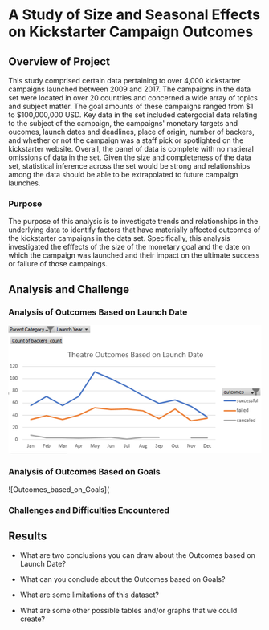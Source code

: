 # A Study of Size and Seasonal Effects on Kickstarter Campaign Outcomes

## Overview of Project
This study comprised certain data pertaining to over 4,000 kickstarter campaigns launched between 2009 and 2017. The campaigns in the data set were located in over 20 countries and concerned a wide array of topics and subject matter. The goal amounts of these campaigns ranged from $1 to $100,000,000 USD. Key data in the set included catergocial data relating to the subject of the campaign, the campaigns' monetary targets and oucomes, launch dates and deadlines, place of origin, number of backers, and whether or not the campaign was a staff pick or spotlighted on the kickstarter website. Overall, the panel of data is complete with no matieral omissions of data in the set. Given the size and completeness of the data set, statistical inference across the set would be strong and relationships among the data should be able to be extrapolated to future campaign launches. 

### Purpose
The purpose of this analysis is to investigate trends and relationships in the underlying data to identify factors that have materially affected outcomes of the kickstarter campaigns in the data set. Specifically, this analysis investigated the efffects of the size of the monetary goal and the date on which the campaign was launched and their impact on the ultimate success or failure of those campaings. 

## Analysis and Challenge

### Analysis of Outcomes Based on Launch Date
![Theater_Outcomes_vs_Launch_Date](Theater_Outcomes_vs_Launch.png)

### Analysis of Outcomes Based on Goals
![Outcomes_based_on_Goals](

### Challenges and Difficulties Encountered

## Results

- What are two conclusions you can draw about the Outcomes based on Launch Date?

- What can you conclude about the Outcomes based on Goals?

- What are some limitations of this dataset?

- What are some other possible tables and/or graphs that we could create?
